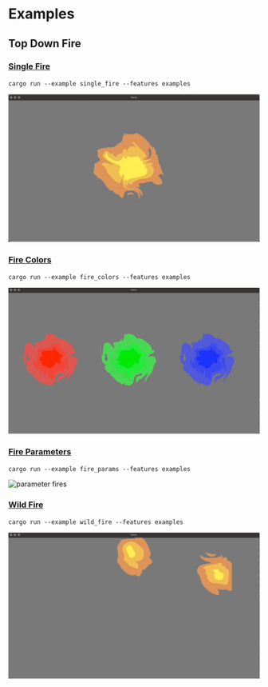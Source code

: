 # Examples

## Top Down Fire

### [Single Fire](./single_fire.rs)

```
cargo run --example single_fire --features examples
```
![single fire](single_fire.gif)

### [Fire Colors](./fire_colors.rs)

```
cargo run --example fire_colors --features examples
```
![colored fires](fire_colors.gif)

### [Fire Parameters](./fire_params.rs)

```
cargo run --example fire_params --features examples
```
![parameter fires](fire_params.gif)

### [Wild Fire](./wild_fire.rs)

```
cargo run --example wild_fire --features examples
```
![wild fires](wild_fire.gif)

